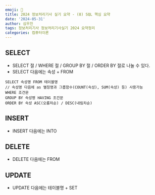```yaml
---
emoji: 🪪
title: 2024 정보처리기사 실기 요약 - (8) SQL 핵심 요약
date: '2024-05-31'
author: 심우진
tags: 정보처리기사 정보처리기사실기 2024 요약정리
categories: 컴퓨터이론
---
```


## SELECT

- SELECT 절 / WHERE 절 / GROUP BY 절 / ORDER BY 절로 나눌 수 있다.
- SELECT 다음에는 속성 + FROM 

```
SELECT 속성명 FROM 테이블명
// 속성명 다음에 as 별칭명과 그룹함수(COUNT(속성), SUM(속성) 등) 사용가능
WHERE 조건문
GROUP BY 속성명 HAVING 조건문
ORDER BY 속성 ASC(오름차순) / DESC(내림차순)
```

## INSERT

- INSERT 다음에는 INTO

## DELETE

- DELETE 다음에는 FROM

## UPDATE

- UPDATE 다음에는 테이블명 + SET

```toc

```